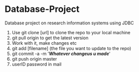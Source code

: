 Database-Project
================

Database project on research information systems using JDBC

1) Use git clone [url] to clone the repo to your local machine
2) git pull origin to get the latest version
3) Work with it, make changes etc
4) git add [filename] (the file you want to update to the repo)
5) git commit -a -m '***Whatever changeus u made***'
6) git push origin master
7) userID password in mail

